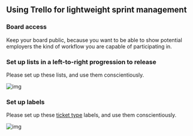 ## Using Trello for lightweight sprint management

### Board access

Keep your board public, because you want to be able to show potential employers the kind of workflow you are capable of participating in.

### Set up lists in a left-to-right progression to release

Please set up these lists, and use them conscientiously.

![img](http://i.imgur.com/ksJARND.png)

### Set up labels

Please set up these [ticket type](?id=ticketing) labels, and use them conscientiously.

![img](http://i.imgur.com/T3EuOm4.png)
